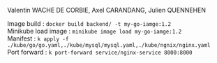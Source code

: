 Valentin WACHE DE CORBIE, Axel CARANDANG, Julien QUENNEHEN  
   
Image build : `docker build backend/ -t my-go-iamge:1.2`  
Minikube load image : `minikube image load my-go-iamge:1.2`  
Manifest : `k apply -f ./kube/go/go.yaml,./kube/mysql/mysql.yaml,./kube/ngnix/nginx.yaml`  
Port forward : `k port-forward service/nginx-service 8000:8000`  
